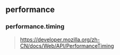 ## performance

### performance.timing

> https://developer.mozilla.org/zh-CN/docs/Web/API/PerformanceTiming
